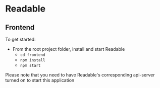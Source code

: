 # Readable

## Frontend

To get started:

* From the root project folder, install and start Readable
    - `cd frontend`
    - `npm install`
    - `npm start`

Please note that you need to have Readable's corresponding api-server turned on to start this application